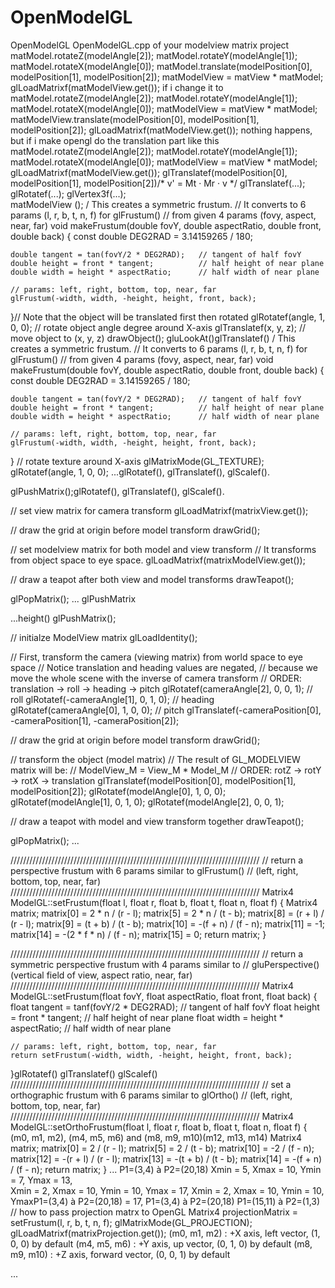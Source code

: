 # OpenModelGL
OpenModelGL
OpenModelGL.cpp of your modelview matrix project 
matModel.rotateZ(modelAngle[2]);
matModel.rotateY(modelAngle[1]);
matModel.rotateX(modelAngle[0]);
matModel.translate(modelPosition[0], modelPosition[1], modelPosition[2]);
matModelView = matView * matModel;
glLoadMatrixf(matModelView.get());
if i change it to
matModel.rotateZ(modelAngle[2]);
matModel.rotateY(modelAngle[1]);
matModel.rotateX(modelAngle[0]);
matModelView = matView * matModel;
matModelView.translate(modelPosition[0], modelPosition[1], modelPosition[2]);
glLoadMatrixf(matModelView.get());
nothing happens, but if i make opengl do the translation part like this
matModel.rotateZ(modelAngle[2]);
matModel.rotateY(modelAngle[1]);
matModel.rotateX(modelAngle[0]);
matModelView = matView * matModel;
glLoadMatrixf(matModelView.get());
glTranslatef(modelPosition[0], modelPosition[1], modelPosition[2])/* v' = Mt · Mr · v */
glTranslatef(...);
glRotatef(...);
glVertex3f(...);  
matModelView (); 
/ This creates a symmetric frustum.
// It converts to 6 params (l, r, b, t, n, f) for glFrustum()
// from given 4 params (fovy, aspect, near, far)
void makeFrustum(double fovY, double aspectRatio, double front, double back)
{
    const double DEG2RAD = 3.14159265 / 180;

    double tangent = tan(fovY/2 * DEG2RAD);   // tangent of half fovY
    double height = front * tangent;          // half height of near plane
    double width = height * aspectRatio;      // half width of near plane

    // params: left, right, bottom, top, near, far
    glFrustum(-width, width, -height, height, front, back);
}// Note that the object will be translated first then rotated
glRotatef(angle, 1, 0, 0);   // rotate object angle degree around X-axis
glTranslatef(x, y, z);       // move object to (x, y, z)
drawObject();
gluLookAt()glTranslatef()
/ This creates a symmetric frustum.
// It converts to 6 params (l, r, b, t, n, f) for glFrustum()
// from given 4 params (fovy, aspect, near, far)
void makeFrustum(double fovY, double aspectRatio, double front, double back)
{
    const double DEG2RAD = 3.14159265 / 180;

    double tangent = tan(fovY/2 * DEG2RAD);   // tangent of half fovY
    double height = front * tangent;          // half height of near plane
    double width = height * aspectRatio;      // half width of near plane

    // params: left, right, bottom, top, near, far
    glFrustum(-width, width, -height, height, front, back);
}
// rotate texture around X-axis
glMatrixMode(GL_TEXTURE);
glRotatef(angle, 1, 0, 0);
...glRotatef(), glTranslatef(), glScalef().

glPushMatrix();glRotatef(), glTranslatef(), glScalef().

// set view matrix for camera transform
glLoadMatrixf(matrixView.get());

// draw the grid at origin before model transform
drawGrid();

// set modelview matrix for both model and view transform
// It transforms from object space to eye space.
glLoadMatrixf(matrixModelView.get());

// draw a teapot after both view and model transforms
drawTeapot();

glPopMatrix();
... glPushMatrix  

...height()
glPushMatrix();

// initialze ModelView matrix
glLoadIdentity();

// First, transform the camera (viewing matrix) from world space to eye space
// Notice translation and heading values are negated,
// because we move the whole scene with the inverse of camera transform
// ORDER: translation -> roll -> heading -> pitch
glRotatef(cameraAngle[2], 0, 0, 1);  // roll
glRotatef(-cameraAngle[1], 0, 1, 0); // heading
glRotatef(cameraAngle[0], 1, 0, 0);  // pitch
glTranslatef(-cameraPosition[0], -cameraPosition[1], -cameraPosition[2]);

// draw the grid at origin before model transform
drawGrid();

// transform the object (model matrix)
// The result of GL_MODELVIEW matrix will be:
// ModelView_M = View_M * Model_M
// ORDER: rotZ -> rotY -> rotX -> translation
glTranslatef(modelPosition[0], modelPosition[1], modelPosition[2]);
glRotatef(modelAngle[0], 1, 0, 0);
glRotatef(modelAngle[1], 0, 1, 0);
glRotatef(modelAngle[2], 0, 0, 1);

// draw a teapot with model and view transform together
drawTeapot();

glPopMatrix();
... 

///////////////////////////////////////////////////////////////////////////////
// return a perspective frustum with 6 params similar to glFrustum()
// (left, right, bottom, top, near, far)
///////////////////////////////////////////////////////////////////////////////
Matrix4 ModelGL::setFrustum(float l, float r, float b, float t, float n, float f)
{
    Matrix4 matrix;
    matrix[0]  =  2 * n / (r - l);
    matrix[5]  =  2 * n / (t - b);
    matrix[8]  =  (r + l) / (r - l);
    matrix[9]  =  (t + b) / (t - b);
    matrix[10] = -(f + n) / (f - n);
    matrix[11] = -1;
    matrix[14] = -(2 * f * n) / (f - n);
    matrix[15] =  0;
    return matrix;
}

///////////////////////////////////////////////////////////////////////////////
// return a symmetric perspective frustum with 4 params similar to
// gluPerspective() (vertical field of view, aspect ratio, near, far)
///////////////////////////////////////////////////////////////////////////////
Matrix4 ModelGL::setFrustum(float fovY, float aspectRatio, float front, float back)
{
    float tangent = tanf(fovY/2 * DEG2RAD);   // tangent of half fovY
    float height = front * tangent;           // half height of near plane
    float width = height * aspectRatio;       // half width of near plane

    // params: left, right, bottom, top, near, far
    return setFrustum(-width, width, -height, height, front, back);
}glRotatef() 
glTranslatef() glScalef()
///////////////////////////////////////////////////////////////////////////////
// set a orthographic frustum with 6 params similar to glOrtho()
// (left, right, bottom, top, near, far)
///////////////////////////////////////////////////////////////////////////////
Matrix4 ModelGL::setOrthoFrustum(float l, float r, float b, float t, float n, float f)
{ (m0, m1, m2), (m4, m5, m6) and (m8, m9, m10)(m12, m13, m14)
    Matrix4 matrix;
    matrix[0]  =  2 / (r - l);
    matrix[5]  =  2 / (t - b);
    matrix[10] = -2 / (f - n);
    matrix[12] = -(r + l) / (r - l);
    matrix[13] = -(t + b) / (t - b);
    matrix[14] = -(f + n) / (f - n);
    return matrix;
}
... P1=(3,4) à P2=(20,18) 
Xmin = 5, Xmax = 10, Ymin = 7, Ymax = 13,  
  Xmin = 2, Xmax = 10, Ymin = 10, Ymax = 17,
 Xmin = 2, Xmax = 10, Ymin = 10, YmaxP1=(3,4) à P2=(20,18) = 17, 
 P1=(3,4) à P2=(20,18) P1=(15,11) à P2=(1,3)
// how to pass projection matrx to OpenGL
Matrix4 projectionMatrix = setFrustum(l, r, b, t, n, f);
glMatrixMode(GL_PROJECTION);
glLoadMatrixf(matrixProjection.get()); 
(m0, m1, m2)   : +X axis, left vector, (1, 0, 0) by default
(m4, m5, m6)   : +Y axis, up vector, (0, 1, 0) by default
(m8, m9, m10) : +Z axis, forward vector, (0, 0, 1) by default

... 
